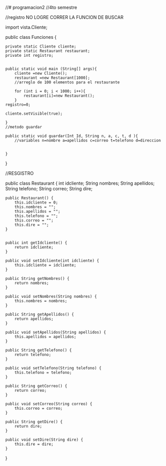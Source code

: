 //# programacion2
//4to semestre

//registro NO LOGRE CORRER LA FUNCION DE BUSCAR 

import vista.Cliente;


public class Funciones {
    
    
    private static Cliente cliente;
    private static Restaurant restaurant;
    private int registro;
    
   
    public static void main (String[] args){
        cliente =new Cliente();
        restaurant =new Restaurant[1000];
        //arreglo de 100 elementos para el restaurante
        
        for (int i = 0; i < 1000; i++){
            restaurant[i]=new Restaurant();
        }
    registro=0;
    
    cliente.setVisible(true);
    
    }
    //metodo guardar
    
    public static void guardar(Int Id, String n, a, c, t, d ){
        //variables n=nombre a=apellidos c=correo t=telefono d=direccion
        
        
    }
   
}



//RESGISTRO



public class Restaurant {
    int idcliente;
    String nombres;
    String apellidos;
    String telefono;
    String correo;
    String dire;

    public Restaurant() {
        this.idcliente = 0;
        this.nombres = "";
        this.apellidos = "";
        this.telefono = "";
        this.correo = "";
        this.dire = "";
    }

    
    public int getIdcliente() {
        return idcliente;
    }

    public void setIdcliente(int idcliente) {
        this.idcliente = idcliente;
    }

    public String getNombres() {
        return nombres;
    }

    public void setNombres(String nombres) {
        this.nombres = nombres;
    }

    public String getApellidos() {
        return apellidos;
    }

    public void setApellidos(String apellidos) {
        this.apellidos = apellidos;
    }

    public String getTelefono() {
        return telefono;
    }

    public void setTelefono(String telefono) {
        this.telefono = telefono;
    }

    public String getCorreo() {
        return correo;
    }

    public void setCorreo(String correo) {
        this.correo = correo;
    }

    public String getDire() {
        return dire;
    }

    public void setDire(String dire) {
        this.dire = dire;
    }
    
    
    
}
